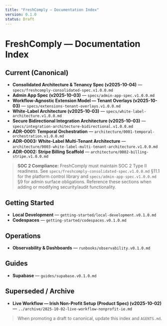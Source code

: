 ```yaml
---
title: "FreshComply — Documentation Index"
version: 0.1.0
status: Draft
---
```









# FreshComply — Documentation Index

## Current (Canonical)
- **Consolidated Architecture & Tenancy Spec (v2025-10-04)** — `specs/freshcomply-consolidated-spec.v1.0.0.md`
- **Admin App Spec (v2025-10-03)** — `specs/admin-app-spec.v1.0.0.md`
- **Workflow-Agnostic Extension Model — Tenant Overlays (v2025-10-03)** — `specs/extensions-tenant-overlays.v1.0.0.md`
- **White-Label Architecture (v2025-10-03)** — `specs/white-label-architecture.v1.0.0.md`
- **Secure Bidirectional Integration Architecture (v2025-10-03)** — `specs/integration-architecture-bidirectional.v1.0.0.md`
- **ADR-0001: Temporal Orchestration** — `architecture/0001-temporal-orchestration.v1.0.0.md`
- **ADR-0003: White-Label Multi-Tenant Architecture** — `architecture/0003-white-label-multi-tenant-architecture.v1.0.0.md`
- **ADR-0002: Stripe Billing Scaffold** — `architecture/0002-billing-stripe.v1.0.0.md`

> **SOC 2 Compliance:** FreshComply must maintain SOC 2 Type II readiness. See `specs/freshcomply-consolidated-spec.v1.0.0.md` §11.1 for the platform control library and `specs/admin-app-spec.v1.0.0.md` §9 for admin surface obligations. Reference these sections when adding or modifying security/audit functionality.

## Getting Started
- **Local Development** — `getting-started/local-development.v0.1.0.md`
- **Codespaces** — `getting-started/codespaces.v0.1.0.md`

## Operations
- **Observability & Dashboards** — `runbooks/observability.v0.1.0.md`

## Guides
- **Supabase** — `guides/supabase.v0.1.0.md`

## Superseded / Archive
- **Live Workflow — Irish Non-Profit Setup (Product Spec) (v2025-10-02)** — `../archive/2025-10-02-live-workflow-nonprofit-ie.md`

> When promoting a draft to canonical, update this index and `AGENTS.md`.
